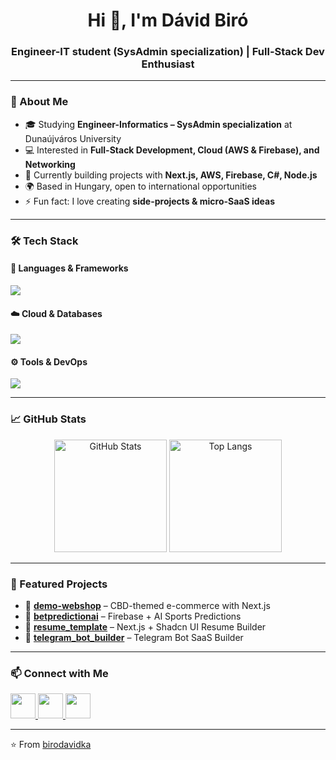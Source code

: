 <!-- GitHub Profile README for Dávid Biró -->

<h1 align="center">Hi 👋, I'm Dávid Biró</h1>
<h3 align="center">Engineer-IT student (SysAdmin specialization) | Full-Stack Dev Enthusiast</h3>

---

### 🌟 About Me  
- 🎓 Studying **Engineer-Informatics – SysAdmin specialization** at Dunaújváros University  
- 💻 Interested in **Full-Stack Development, Cloud (AWS & Firebase), and Networking**  
- 🚀 Currently building projects with **Next.js, AWS, Firebase, C#, Node.js**  
- 🌍 Based in Hungary, open to international opportunities  
- ⚡ Fun fact: I love creating **side-projects & micro-SaaS ideas**  

---

### 🛠️ Tech Stack  

#### 🚀 Languages & Frameworks  
<p align="left">
  <img src="https://skillicons.dev/icons?i=js,ts,python,php,cs,java,react,nextjs,tailwind,html,css" />
</p>

#### ☁️ Cloud & Databases  
<p align="left">
  <img src="https://skillicons.dev/icons?i=aws,firebase,mongodb,mysql,sqlite" />
</p>

#### ⚙️ Tools & DevOps  
<p align="left">
  <img src="https://skillicons.dev/icons?i=docker,git,github,linux,vscode,figma" />
</p>

---

### 📈 GitHub Stats  

<p align="center">
  <img src="https://github-readme-stats.vercel.app/api?username=birodavidka&show_icons=true&theme=tokyonight" alt="GitHub Stats" height="180"/>
  <img src="https://github-readme-stats.vercel.app/api/top-langs/?username=birodavidka&layout=compact&theme=tokyonight" alt="Top Langs" height="180"/>
</p>

---

### 📂 Featured Projects  

- 🛒 [**demo-webshop**](https://github.com/birodavidka/demo-webshop) – CBD-themed e-commerce with Next.js  
- 🔮 [**betpredictionai**](https://github.com/birodavidka/betpredictionai) – Firebase + AI Sports Predictions  
- 📝 [**resume_template**](https://github.com/birodavidka/resume_template) – Next.js + Shadcn UI Resume Builder  
- 🤖 [**telegram_bot_builder**](https://github.com/birodavidka/telegram_bot_builder) – Telegram Bot SaaS Builder  

---

### 📫 Connect with Me  

<p align="left">
  <a href="mailto:biro.david93@gmail.com">
    <img src="https://skillicons.dev/icons?i=gmail" height="40" />
  </a>
  <a href="https://www.linkedin.com/in/davidbiro93">
    <img src="https://skillicons.dev/icons?i=linkedin" height="40" />
  </a>
  <a href="https://github.com/birodavidka">
    <img src="https://skillicons.dev/icons?i=github" height="40" />
  </a>
</p>

---

⭐️ From [birodavidka](https://github.com/birodavidka)
